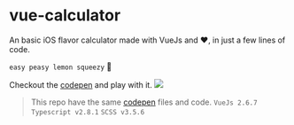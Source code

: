 # vue-calculator

An basic iOS flavor calculator made with VueJs and :heart:, in just a few lines of code.

`easy peasy lemon squeezy` :beers: 

Checkout the [codepen](https://codepen.io/jsalazart/full/jJWMVw) and play with it.
[
![](https://media.giphy.com/media/t77cxk8I79Do9Zl4il/giphy.gif)](https://codepen.io/jsalazart/full/jJWMVw)

> This repo have the same [codepen](https://codepen.io/jsalazart/full/jJWMVw) files and code.
> `VueJs 2.6.7` `Typescript v2.8.1` `SCSS v3.5.6`